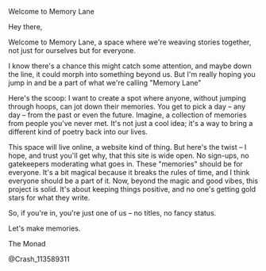 Welcome to Memory Lane

Hey there,

Welcome to Memory Lane, a space where we're weaving stories together, not just for ourselves but for everyone.

I know there's a chance this might catch some attention, and maybe down the line, it could morph into something beyond us. But I'm really hoping you jump in and be a part of what we're calling "Memory Lane"

Here's the scoop: I want to create a spot where anyone, without jumping through hoops, can jot down their memories. You get to pick a day – any day – from the past or even the future. Imagine, a collection of memories from people you've never met. It's not just a cool idea; it's a way to bring a different kind of poetry back into our lives.

This space will live online, a website kind of thing. But here's the twist – I hope, and trust you'll get why, that this site is wide open. No sign-ups, no gatekeepers moderating what goes in. These "memories" should be for everyone. It's a bit magical because it breaks the rules of time, and I think everyone should be a part of it. Now, beyond the magic and good vibes, this project is solid. It's about keeping things positive, and no one's getting gold stars for what they write.

So, if you're in, you're just one of us – no titles, no fancy status.

Let's make memories.

The Monad

@Crash_113589311
